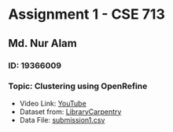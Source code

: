 # Assignment 1 - CSE 713
## Md. Nur Alam
### ID: 19366009
### Topic: Clustering using OpenRefine

- Video Link: [YouTube](https://youtu.be/NNINgs7gAUE)
- Dataset from: [LibraryCarpentry](https://github.com/LibraryCarpentry/lc-open-refine/raw/gh-pages/data/doaj-article-sample.csv)
- Data File: [submission1.csv](submission1.csv)





